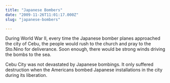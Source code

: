 ```yaml
---
title: "Japanese Bombers"
date: "2009-11-26T11:01:17.000Z"
slug: "japanese-bombers"

---
```


During World War II, every time the Japanese bomber planes approached the city of Cebu, the people would rush to the church and pray to the Sto.Nino for deliverance. Soon enough, there would be strong winds driving the bombs to the sea.

Cebu City was not devastated by Japanese bombings. It only suffered destruction when the Americans bombed Japanese installations in the city during its liberation.